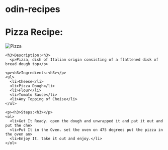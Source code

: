 # odin-recipes                                                             

<!DOCTYPE html>
<html>

  <head>
    <meta charset="UTF-8">
    <title>Recipe for Pizza</title>
  </head>

  <body>
    <h1> Pizza Recipe: </h1>
    <img src="../images/pizza.jpg" alt="Pizza">

    <h3>Description:<h3>
      <p>Pizza, dish of Italian origin consisting of a flattened disk of bread dough top</p>

    <p><h3>Ingredients:<h3></p>
    <ul>
      <li>Cheese</li>
      <li>Pizza Dough</li>
      <li>Flour</li>
      <li>Tomato Sauce</li>
      <li>Any Topping of Choise</li>
    </ul>

    <p><h3>Steps:<h3></p>
    <ol>
      <li>Get It Ready. open the dough and unwrapped it and pat it out and put the che>
      <li>Put It in the Oven. set the oven on 475 degrees put the pizza in the oven an>
      <li>Enjoy It. take it out and enjoy.</li>
    </ol>

  </body>

</html>

